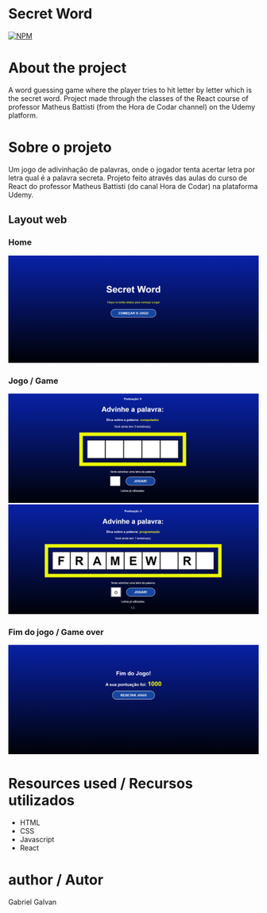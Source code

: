 # Secret Word
[![NPM](https://img.shields.io/npm/l/react)](https://github.com/GalvanGabe/Secret_Word/blob/main/LICENSE)

# About the project

A word guessing game where the player tries to hit letter by letter which is the secret word. Project made through the classes of the React course of professor Matheus Battisti (from the Hora de Codar channel) on the Udemy platform.
# Sobre o projeto

Um jogo de adivinhação de palavras, onde o jogador tenta acertar letra por letra qual é a palavra secreta. Projeto feito através das aulas do curso de React do professor Matheus Battisti (do canal Hora de Codar) na plataforma Udemy.

## Layout web
### Home
![Home](https://github.com/GalvanGabe/assets/blob/main/secret_word_img/home.png)
### Jogo / Game
![Init game](https://github.com/GalvanGabe/assets/blob/main/secret_word_img/init_game.png)
![Game](https://github.com/GalvanGabe/assets/blob/main/secret_word_img/game.png)
### Fim do jogo / Game over
![Game over](https://github.com/GalvanGabe/assets/blob/main/secret_word_img/game_over.png)
# Resources used / Recursos utilizados
- HTML
- CSS
- Javascript
- React

# author / Autor

Gabriel Galvan
